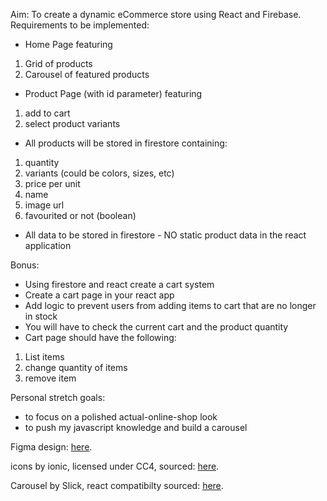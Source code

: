 Aim: To create a dynamic eCommerce store using React and Firebase. 
Requirements to be implemented: 
- Home Page featuring 
1. Grid of products
2. Carousel of featured products
- Product Page (with id parameter) featuring
1. add to cart 
2. select product variants
- All products will be stored in firestore containing:
1. quantity
2. variants (could be colors, sizes, etc)
3. price per unit
4. name
5. image url
6. favourited or not (boolean)
- All data to be stored in firestore - NO static product data in the react application

Bonus:
- Using firestore and react create a cart system
- Create a cart page in your react app
- Add logic to prevent users from adding items to cart that are no longer in stock
- You will have to check the current cart and the product quantity
- Cart page should have the following:
1. List items
2. change quantity of items
3. remove item

Personal stretch goals:
- to focus on a polished actual-online-shop look
- to push my javascript knowledge and build a carousel 

Figma design: <a href="https://www.figma.com/file/6PliGo7Fsbq3WmCP95dMrm/Urban-Jungle?node-id=0%3A1">here</a>.

icons by ionic, licensed under CC4, sourced: <a href="https://ionic.io/ionicons">here</a>. 

Carousel by Slick, react compatibilty sourced: <a href="https://github.com/akiran/react-slick">here</a>. 
